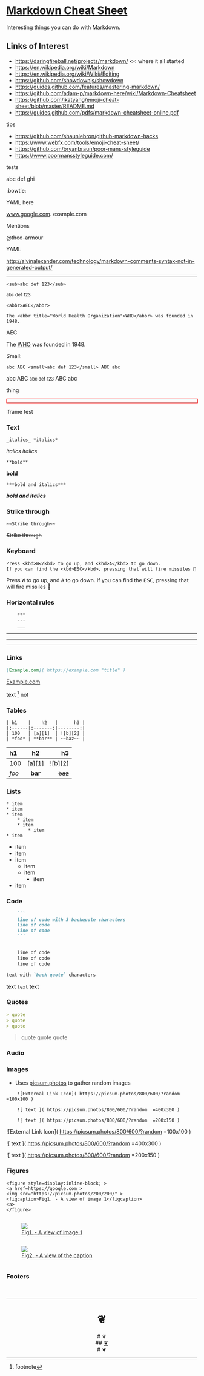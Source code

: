 <!-- 2019-12-14 -->
# [Markdown Cheat Sheet]( #/markdown-cheat-sheet.md )

Interesting things you can do with Markdown.


## Links of Interest

* https://daringfireball.net/projects/markdown/ << where it all started
* https://en.wikipedia.org/wiki/Markdown
* https://en.wikipedia.org/wiki/Wiki#Editing
* https://github.com/showdownjs/showdown
* https://guides.github.com/features/mastering-markdown/
* https://github.com/adam-p/markdown-here/wiki/Markdown-Cheatsheet
* https://github.com/ikatyang/emoji-cheat-sheet/blob/master/README.md
* https://guides.github.com/pdfs/markdown-cheatsheet-online.pdf

tips

* https://github.com/shaunlebron/github-markdown-hacks
* https://www.webfx.com/tools/emoji-cheat-sheet/
* https://github.com/bryanbraun/poor-mans-styleguide
* https://www.poormansstyleguide.com/

tests

abc
def
ghi

:bowtie:

YAML here

www.google.com.
example.com

Mentions

@theo-armour

YAML

[//]: # (This syntax works like a comment, and won't appear in any output.)
[//]: # (It’s a little bizarre, but it works with MacDown and Pandoc.)


http://alvinalexander.com/technology/markdown-comments-syntax-not-in-generated-output/

***

	<sub>abc def 123</sub>

<sub>abc def 123</sub>

	<abbr>AEC</abbr>

	The <abbr title="World Health Organization">WHO</abbr> was founded in 1948.

<abbr>AEC</abbr>

The <abbr title="World Health Organization">WHO</abbr> was founded in 1948.

Small:

	abc ABC <small>abc def 123</small> ABC abc

abc ABC <small>abc def 123</small> ABC abc

<a>thing</a>

<img height=10 width=100% style="border: 1px solid red" >


iframe test

<!--@@@
<iframe src=https://pushme-pullyou.github.io/templates-01/open-markdown-or-html/readme.html width=100% height=100% >Iframes are not viewable in GitHub source code views</iframe>
@@@-->


### Text

	_italics_ *italics*

_italics_ *italics*

	**bold**

**bold**

	***bold and italics***

***bold and italics***

### Strike through

```
~~Strike through~~
```
~~Strike through~~


### Keyboard

	Press <kbd>W</kbd> to go up, and <kbd>A</kbd> to go down.
	If you can find the <kbd>ESC</kbd>, pressing that will fire missiles 🚀

Press <kbd>W</kbd> to go up, and <kbd>A</kbd> to go down.
If you can find the <kbd>ESC</kbd>, pressing that will fire missiles 🚀
### Horizontal rules

```
	***
	---
	___
```

***

---

___


### Links

``` Markdown
[Example.com]( https://example.com "title" )
```

[Example.com]( https://example.com "title" )

text [^1] not

[^1]: footnote


### Tables
```
| h1    |    h2   |      h3 |
|:------|:-------:|--------:|
| 100   | [a][1]  | ![b][2] |
| *foo* | **bar** | ~~baz~~ |
```

| h1    |    h2   |      h3 |
|:------|:-------:|--------:|
| 100   | [a][1]  | ![b][2] |
| *foo* | **bar** | ~~baz~~ |


### Lists

```
* item
* item
* item
	* item
	* item
		* item
* item
```

* item
* item
* item
	* item
	* item
		* item
* item



### Code

``` Markdown
	```
	line of code with 3 backquote characters
	line of code
	line of code
	```
```

``` Markdown

	line of code
	line of code
	line of code

```

``` Markdown
text with `back quote` characters
```
text `text` text


### Quotes

``` markdown
> quote
> quote
> quote
```

> quote
> quote
> quote

### Audio

<!-- <audio controls="">
	<source src="https://simpl.info/audio/audio/audio.ogv" type="audio/ogg">
	<source src="https://simpl.info/audio/audio/audio.mp3" type="audio/mpeg">
	Your browser does not support the audio element.
</audio> -->

### Images

* Uses [picsum.photos]( https://picsum.photos ) to gather random images

```
	![External Link Icon]( https://picsum.photos/800/600/?random =100x100 )

	![ text ]( https://picsum.photos/800/600/?random  =400x300 )

	![ text ]( https://picsum.photos/800/600/?random  =200x150 )
```

![External Link Icon]( https://picsum.photos/800/600/?random =100x100 )

![ text ]( https://picsum.photos/800/600/?random =400x300 )

![ text ]( https://picsum.photos/800/600/?random =200x150 )


### Figures

```
<figure style=display:inline-block; >
<a href=https://google.com >
<img src="https://picsum.photos/200/200/" >
<figcaption>Fig1. - A view of image 1</figcaption>
<a>
</figure>
```

<figure style=display:inline-block; >
	<a href=https://google.com >
		<img src="https:///picsum.photos/200/200/" >
		<figcaption>Fig1. - A view of image 1</figcaption>
	<a>
</figure>

<figure style=display:inline-block; >
	<a href=https://google.com >
		<img src="https://picsum.photos/200/200/" >
		<figcaption>Fig2. - A view of the caption</figcaption>
	</a>
</figure>



### Footers

<br>

***

<center title="dingbat" >

# <a href=javascript:window.scrollTo(0,0); style=text-decoration:none; >❦</a>
</center>

<center title="dingbat" >
# <span onclick=window.scrollTo(0,0); style=cursor:pointer; >❦</span>
</center>

<center title="dingbat" >
## <a href=javascript:content.scrollTop=0; >❦</a>
</center>

<center title="dingbat" >
# <a href=javascript:window.scrollTop=0; style=text-decoration:none; >❦</a>
</center>
